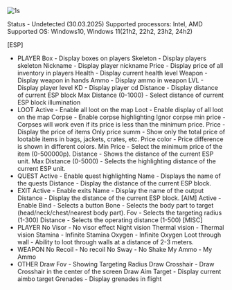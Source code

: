 ![1s](https://github.com/user-attachments/assets/d84f747b-658e-4012-ad85-77b0e07b22c9)

Status - Undetected (30.03.2025)
Supported processors: Intel, AMD
Supported OS: Windows10, Windows 11(21h2, 22h2, 23h2, 24h2)



[ESP]
- PLAYER
Box - Display boxes on players
Skeleton - Display players skeleton
Nickname - Display player nickname
Price - Display price of all inventory in players
Health - Display current health level
Weapon - Display weapon in hands
Ammo - Display ammo in weapon
LVL - Display player level
KD - Display player cd
Distance - Display distance of current ESP block
Max Distance (0-1000) - Select distance of current ESP block illumination
- LOOT
Active - Enable all loot on the map
Loot - Enable display of all loot on the map
Corpse - Enable corpse highlighting
Ignor corpse min price - Corpses will work even if its price is less than the minimum price.
Price - Display the price of items
Only price summ - Show only the total price of lootable items in bags, jackets, crates, etc.
Price color - Price difference is shown in different colors.
Min Price - Select the minimum price of the item (0-500000p).
Distance - Shows the distance of the current ESP unit.
Max Distance (0-5000) - Selects the highlighting distance of the current ESP unit.
- QUEST
Active - Enable quest highlighting
Name - Displays the name of the quests
Distance - Display the distance of the current ESP block.
- EXIT
Active - Enable exits
Name - Display the name of the output
Distance - Display the distance of the current ESP block.
[AIM]
Active - Enable
Bind - Selects a button
Bone - Selects the body part to target (head/neck/chest/nearest body part).
Fov - Selects the targeting radius (1-300)
Distance - Selects the operating distance (1-500)
[MISC]
- PLAYER
No Visor - No visor effect
Night vision
Thermal vision - Thermal vision
Stamina - Infinite Stamina
Oxygen - Infinite Oxygen
Loot through wall - Ability to loot through walls at a distance of 2-3 meters.
- WEAPON
No Recoil - No recoil
No Sway - No Shake
My Ammo - My Ammo
- OTHER
Draw Fov - Showing Targeting Radius
Draw Crosshair - Draw Crosshair in the center of the screen
Draw Aim Target - Display current aimbo target
Grenades - Display grenades in flight
